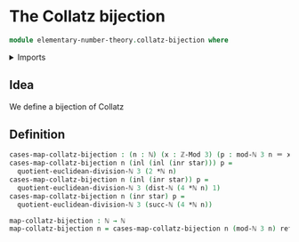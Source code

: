 # The Collatz bijection

```agda
module elementary-number-theory.collatz-bijection where
```

<details><summary>Imports</summary>

```agda
open import elementary-number-theory.distance-natural-numbers
open import elementary-number-theory.euclidean-division-natural-numbers
open import elementary-number-theory.modular-arithmetic
open import elementary-number-theory.multiplication-natural-numbers
open import elementary-number-theory.natural-numbers

open import foundation.coproduct-types
open import foundation.identity-types
```

</details>

## Idea

We define a bijection of Collatz

## Definition

```agda
cases-map-collatz-bijection : (n : ℕ) (x : ℤ-Mod 3) (p : mod-ℕ 3 n ＝ x) → ℕ
cases-map-collatz-bijection n (inl (inl (inr star))) p =
  quotient-euclidean-division-ℕ 3 (2 *ℕ n)
cases-map-collatz-bijection n (inl (inr star)) p =
  quotient-euclidean-division-ℕ 3 (dist-ℕ (4 *ℕ n) 1)
cases-map-collatz-bijection n (inr star) p =
  quotient-euclidean-division-ℕ 3 (succ-ℕ (4 *ℕ n))

map-collatz-bijection : ℕ → ℕ
map-collatz-bijection n = cases-map-collatz-bijection n (mod-ℕ 3 n) refl
```
